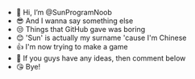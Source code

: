 - 👋 Hi, I’m @SunProgramNoob
- 😎 And I wanna say something else
- 😒 Things that GitHub gave was boring
- 😊 'Sun' is actually my surname 'cause I'm Chinese
- 👍 I'm now trying to make a game
- 💖 If you guys have any ideas, then comment below
- 😘 Bye!

<!---
SunProgramNoob/SunProgramNoob is a ✨ special ✨ repository because its `README.md` (this file) appears on your GitHub profile.
You can click the Preview link to take a look at your changes.
--->
